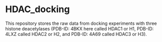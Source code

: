 # HDAC_docking
 
This repository stores the raw data from docking experiments with three histone deacetylases (PDB-ID: 4BKX here called HDAC1 or H1, PDB-ID: 4LXZ called HDAC2 or H2, and PDB-ID: 4A69 called HDAC3 or H3).